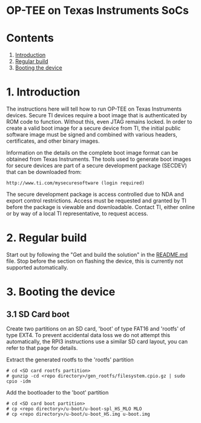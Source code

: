 # OP-TEE on Texas Instruments SoCs

# Contents
1. [Introduction](#1-introduction)
2. [Regular build](#2-regular-build)
3. [Booting the device](#3-booting-the-device)

# 1. Introduction
The instructions here will tell how to run OP-TEE on Texas Instruments
devices. Secure TI devices require a boot image that is authenticated by ROM
code to function. Without this, even JTAG remains locked. In order to create
a valid boot image for a secure device from TI, the initial public software
image must be signed and combined with various headers, certificates, and
other binary images.

Information on the details on the complete boot image format can be obtained
from Texas Instruments. The tools used to generate boot images for secure
devices are part of a secure development package (SECDEV) that can be
downloaded from:

	http://www.ti.com/mysecuresoftware (login required)

The secure development package is access controlled due to NDA and export
control restrictions. Access must be requested and granted by TI before the
package is viewable and downloadable. Contact TI, either online or by way
of a local TI representative, to request access.

# 2. Regular build
Start out by following the "Get and build the solution" in the [README.md] file.
Stop before the section on flashing the device, this is currently not supported
automatically.

# 3. Booting the device

## 3.1 SD Card boot

Create two partitions on an SD card, 'boot' of type FAT16 and 'rootfs' of type
EXT4. To prevent accidental data loss we do not attempt this automatically, the
RPI3 instructions use a similar SD card layout, you can refer to that page for
details.

Extract the generated rootfs to the 'rootfs' partition
```
# cd <SD card rootfs partition>
# gunzip -cd <repo directory>/gen_rootfs/filesystem.cpio.gz | sudo cpio -idm
```

Add the bootloader to the 'boot' partition
```
# cd <SD card boot partition>
# cp <repo directory>/u-boot/u-boot-spl_HS_MLO MLO
# cp <repo directory>/u-boot/u-boot_HS.img u-boot.img
```

[README.md]: ../README.md
